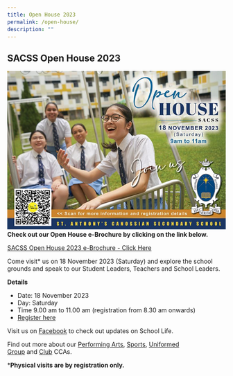 ```yaml
---
title: Open House 2023
permalink: /open-house/
description: ""
---
```

SACSS Open House 2023
---------------------
![](/images/sacss%20open%20house%202023.jpeg)
**Check out our Open House e-Brochure by clicking on the link below.**

[SACSS Open House 2023 e-Brochure - Click Here](https://indd.adobe.com/view/e307e600-f09f-4b0f-b1fc-1837a49a146e)

Come visit\* us on 18 November 2023 (Saturday) and explore the school grounds and speak to our Student Leaders, Teachers and School Leaders.

**Details**

*   Date: 18 November 2023
*   Day: Saturday
*   Time 9.00 am to 11.00 am (registration from 8.30 am onwards)
*   [Register here](https://go.gov.sg/register-sacssopenhouse2023)

Visit us on [Facebook](https://www.facebook.com/SACSSOfficial) to check out updates on School Life.

Find out more about our [Performing Arts](/canossian-life/Performing-Arts-Niche/performing-arts-ccas/), [Sports](/canossian-life/Sports-CCAs/sports-clubs-uniform-group-ccas/), [Uniformed Group](/canossian-life/Clubs-and-Uniform-Group-CCAs/) and [Club](/canossian-life/Clubs-and-Uniform-Group-CCAs/) CCAs.

***Physical visits are by registration only.**